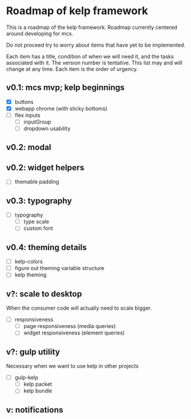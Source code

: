 # Roadmap of kelp framework
This is a roadmap of the kelp framework. Roadmap currently centered around developing for mcs.

Do not proceed try to worry about items that have yet to be implemented.

Each item has a title, condition of when we will need it, and the tasks associated with it. The version number is tentative. This list may and will change at any time. Each item is the order of urgency.

## v0.1: mcs mvp; kelp beginnings
- [x] buttons
- [x] webapp chrome (with sticky bottoms)
- [ ] flex inputs
  - [ ] inputGroup
  - [ ] dropdown usability

## v0.2: modal

## v0.2: widget helpers
- [ ] themable padding

## v0.3: typography
- [ ] typography
  - [ ] type scale
  - [ ] custom font

## v0.4: theming details
- [ ] kelp-colors
- [ ] figure out theming variable structure
- [ ] kelp theming

## v?: scale to desktop
When the consumer code will actually need to scale bigger.
- [ ] responsiveness
  - [ ] page responsiveness (media queries)
  - [ ] widget responsiveness (element queries)

## v?: gulp utility
Necessary when we want to use kelp in other projects
- [ ] gulp-kelp
  - [ ] kelp packet
  - [ ] kelp bundle
  
## v: notifications
